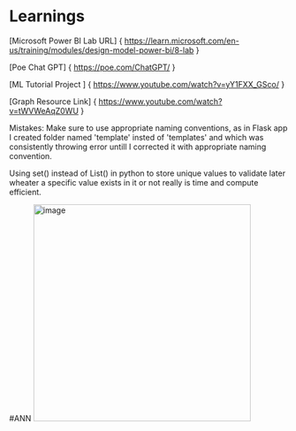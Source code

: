 # Learnings
[Microsoft Power BI Lab URL] { https://learn.microsoft.com/en-us/training/modules/design-model-power-bi/8-lab }

[Poe Chat GPT] { https://poe.com/ChatGPT/ }

[ML Tutorial Project ] { https://www.youtube.com/watch?v=yY1FXX_GSco/ }

[Graph Resource Link] { https://www.youtube.com/watch?v=tWVWeAqZ0WU }

Mistakes:
Make sure to use appropriate naming conventions, as in Flask app I created folder named 'template' insted of 'templates' and which was consistently throwing error untill I corrected it with appropriate naming convention. 

Using set() instead of List() in python to store unique values to validate later wheater a specific value exists in it or not really is time and compute efficient.

#ANN
<img width="393" alt="image" src="https://github.com/gauravstark80/Learnings/assets/52076806/be792ca0-d976-463c-b454-8a828733b005">
